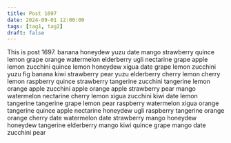 ```yaml
---
title: Post 1697
date: 2024-09-01 12:00:00
tags: [tag1, tag2]
draft: false
---
```

This is post 1697.
banana
honeydew
yuzu
date
mango
strawberry
quince
lemon
grape
orange
watermelon
elderberry
ugli
nectarine
grape
apple
lemon
zucchini
quince
lemon
honeydew
xigua
date
grape
lemon
zucchini
yuzu
fig
banana
kiwi
strawberry
pear
yuzu
elderberry
cherry
lemon
cherry
lemon
raspberry
quince
strawberry
tangerine
zucchini
tangerine
lemon
orange
apple
zucchini
apple
orange
apple
strawberry
pear
mango
watermelon
nectarine
cherry
lemon
xigua
zucchini
kiwi
date
lemon
tangerine
tangerine
grape
lemon
pear
raspberry
watermelon
xigua
orange
tangerine
quince
apple
nectarine
honeydew
ugli
raspberry
tangerine
orange
orange
cherry
date
watermelon
date
strawberry
mango
honeydew
honeydew
tangerine
elderberry
mango
kiwi
quince
grape
mango
date
zucchini
pear
